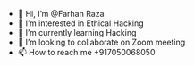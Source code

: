 - 👋 Hi, I’m @Farhan Raza
- 👀 I’m interested in Ethical Hacking
- 🌱 I’m currently learning Hacking
- 💞️ I’m looking to collaborate on Zoom meeting
- 📫 How to reach me +917050068050

<!---
Farhan091/Farhan091 is a ✨ special ✨ repository because its `README.md` (this file) appears on your GitHub profile.
You can click the Preview link to take a look at your changes.
--->

